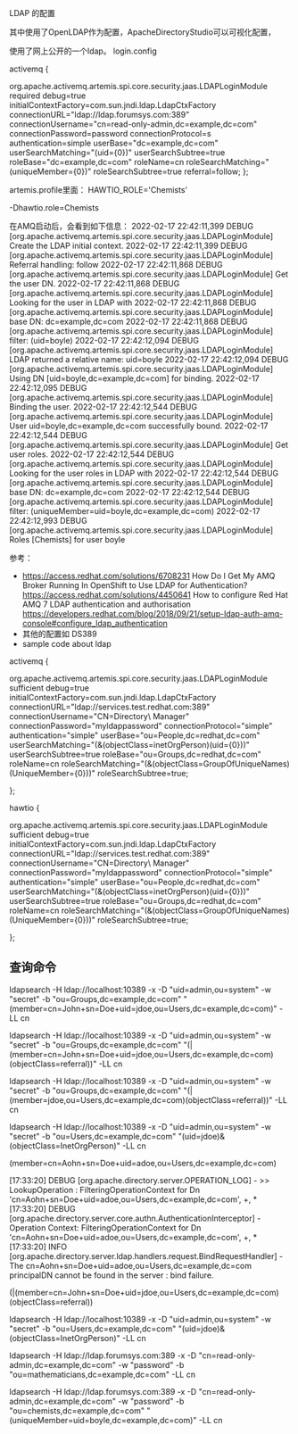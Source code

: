 LDAP 的配置

其中使用了OpenLDAP作为配置，ApacheDirectoryStudio可以可视化配置，

使用了网上公开的一个ldap。
login.config

activemq {

  org.apache.activemq.artemis.spi.core.security.jaas.LDAPLoginModule required
     debug=true
     initialContextFactory=com.sun.jndi.ldap.LdapCtxFactory
     connectionURL="ldap://ldap.forumsys.com:389"
     connectionUsername="cn=read-only-admin,dc=example,dc=com"
     connectionPassword=password
     connectionProtocol=s
     authentication=simple
     userBase="dc=example,dc=com"
     userSearchMatching="(uid={0})"
     userSearchSubtree=true
     roleBase="dc=example,dc=com"
     roleName=cn
     roleSearchMatching="(uniqueMember={0})"
     roleSearchSubtree=true
     referral=follow;
};

artemis.profile里面：
HAWTIO_ROLE='Chemists'

-Dhawtio.role=Chemists




在AMQ启动后，会看到如下信息：
2022-02-17 22:42:11,399 DEBUG [org.apache.activemq.artemis.spi.core.security.jaas.LDAPLoginModule] Create the LDAP initial context.
2022-02-17 22:42:11,399 DEBUG [org.apache.activemq.artemis.spi.core.security.jaas.LDAPLoginModule] Referral handling: follow
2022-02-17 22:42:11,868 DEBUG [org.apache.activemq.artemis.spi.core.security.jaas.LDAPLoginModule] Get the user DN.
2022-02-17 22:42:11,868 DEBUG [org.apache.activemq.artemis.spi.core.security.jaas.LDAPLoginModule] Looking for the user in LDAP with 
2022-02-17 22:42:11,868 DEBUG [org.apache.activemq.artemis.spi.core.security.jaas.LDAPLoginModule]   base DN: dc=example,dc=com
2022-02-17 22:42:11,868 DEBUG [org.apache.activemq.artemis.spi.core.security.jaas.LDAPLoginModule]   filter: (uid=boyle)
2022-02-17 22:42:12,094 DEBUG [org.apache.activemq.artemis.spi.core.security.jaas.LDAPLoginModule] LDAP returned a relative name: uid=boyle
2022-02-17 22:42:12,094 DEBUG [org.apache.activemq.artemis.spi.core.security.jaas.LDAPLoginModule] Using DN [uid=boyle,dc=example,dc=com] for binding.
2022-02-17 22:42:12,095 DEBUG [org.apache.activemq.artemis.spi.core.security.jaas.LDAPLoginModule] Binding the user.
2022-02-17 22:42:12,544 DEBUG [org.apache.activemq.artemis.spi.core.security.jaas.LDAPLoginModule] User uid=boyle,dc=example,dc=com successfully bound.
2022-02-17 22:42:12,544 DEBUG [org.apache.activemq.artemis.spi.core.security.jaas.LDAPLoginModule] Get user roles.
2022-02-17 22:42:12,544 DEBUG [org.apache.activemq.artemis.spi.core.security.jaas.LDAPLoginModule] Looking for the user roles in LDAP with 
2022-02-17 22:42:12,544 DEBUG [org.apache.activemq.artemis.spi.core.security.jaas.LDAPLoginModule]   base DN: dc=example,dc=com
2022-02-17 22:42:12,544 DEBUG [org.apache.activemq.artemis.spi.core.security.jaas.LDAPLoginModule]   filter: (uniqueMember=uid=boyle,dc=example,dc=com)
2022-02-17 22:42:12,993 DEBUG [org.apache.activemq.artemis.spi.core.security.jaas.LDAPLoginModule] Roles [Chemists] for user boyle



参考：

* https://access.redhat.com/solutions/6708231 How Do I Get My AMQ Broker Running In OpenShift to Use LDAP for Authentication?
  https://access.redhat.com/solutions/4450641 How to configure Red Hat AMQ 7 LDAP authentication and authorisation
  https://developers.redhat.com/blog/2018/09/21/setup-ldap-auth-amq-console#configure_ldap_authentication
* 其他的配置如 DS389
* sample code about ldap

activemq {

   org.apache.activemq.artemis.spi.core.security.jaas.LDAPLoginModule sufficient
        debug=true
        initialContextFactory=com.sun.jndi.ldap.LdapCtxFactory
        connectionURL="ldap://services.test.redhat.com:389"
        connectionUsername="CN=Directory\ Manager"
        connectionPassword="myldappassword"
        connectionProtocol="simple"
        authentication="simple"
        userBase="ou=People,dc=redhat,dc=com"
        userSearchMatching="(&(objectClass=inetOrgPerson)(uid={0}))"
        userSearchSubtree=true
        roleBase="ou=Groups,dc=redhat,dc=com"
        roleName=cn
        roleSearchMatching="(&(objectClass=GroupOfUniqueNames)(UniqueMember={0}))"
        roleSearchSubtree=true;

};

hawtio {

   org.apache.activemq.artemis.spi.core.security.jaas.LDAPLoginModule sufficient
        debug=true
        initialContextFactory=com.sun.jndi.ldap.LdapCtxFactory
        connectionURL="ldap://services.test.redhat.com:389"
        connectionUsername="CN=Directory\ Manager"
        connectionPassword="myldappassword"
        connectionProtocol="simple"
        authentication="simple"
        userBase="ou=People,dc=redhat,dc=com"
        userSearchMatching="(&(objectClass=inetOrgPerson)(uid={0}))"
        userSearchSubtree=true
        roleBase="ou=Groups,dc=redhat,dc=com"
        roleName=cn
        roleSearchMatching="(&(objectClass=GroupOfUniqueNames)(UniqueMember={0}))"
        roleSearchSubtree=true;

};




## 查询命令
ldapsearch -H ldap://localhost:10389 -x -D "uid=admin,ou=system" -w "secret" -b "ou=Groups,dc=example,dc=com" "(member=cn=John+sn=Doe+uid=jdoe,ou=Users,dc=example,dc=com)" -LL cn



ldapsearch -H ldap://localhost:10389 -x -D "uid=admin,ou=system" -w "secret" -b "ou=Groups,dc=example,dc=com" "(|(member=cn=John+sn=Doe+uid=jdoe,ou=Users,dc=example,dc=com)(objectClass=referral))" -LL cn


ldapsearch -H ldap://localhost:10389 -x -D "uid=admin,ou=system" -w "secret" -b "ou=Groups,dc=example,dc=com" "(|(member=jdoe,ou=Users,dc=example,dc=com)(objectClass=referral))" -LL cn


ldapsearch -H ldap://localhost:10389 -x -D "uid=admin,ou=system" -w "secret" -b "ou=Users,dc=example,dc=com" "(uid=jdoe)&(objectClass=InetOrgPerson)" -LL cn


(member=cn=Aohn+sn=Doe+uid=adoe,ou=Users,dc=example,dc=com)



[17:33:20] DEBUG [org.apache.directory.server.OPERATION_LOG] - >> LookupOperation : FilteringOperationContext for Dn 'cn=Aohn+sn=Doe+uid=adoe,ou=Users,dc=example,dc=com', +, *
[17:33:20] DEBUG [org.apache.directory.server.core.authn.AuthenticationInterceptor] - Operation Context: FilteringOperationContext for Dn 'cn=Aohn+sn=Doe+uid=adoe,ou=Users,dc=example,dc=com', +, *
[17:33:20] INFO [org.apache.directory.server.ldap.handlers.request.BindRequestHandler] - The cn=Aohn+sn=Doe+uid=adoe,ou=Users,dc=example,dc=com principalDN cannot be found in the server : bind failure.




(|(member=cn=John+sn=Doe+uid=jdoe,ou=Users,dc=example,dc=com)(objectClass=referral))




ldapsearch -H ldap://localhost:10389 -x -D "uid=admin,ou=system" -w "secret" -b "ou=Users,dc=example,dc=com" "(uid=jdoe)&(objectClass=InetOrgPerson)" -LL cn


ldapsearch -H ldap://ldap.forumsys.com:389 -x -D "cn=read-only-admin,dc=example,dc=com" -w "password" -b  "ou=mathematicians,dc=example,dc=com" -LL cn

ldapsearch -H ldap://ldap.forumsys.com:389 -x -D "cn=read-only-admin,dc=example,dc=com" -w "password" -b "ou=chemists,dc=example,dc=com" "(uniqueMember=uid=boyle,dc=example,dc=com)" -LL cn